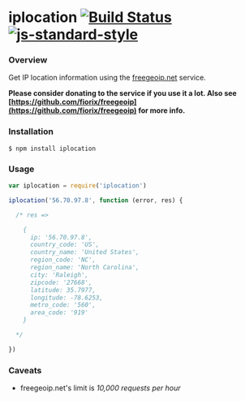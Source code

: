 # iplocation [![Build Status](https://travis-ci.org/roryrjb/iplocation.svg?branch=master)](https://travis-ci.org/roryrjb/iplocation) [![js-standard-style](https://img.shields.io/badge/code%20style-standard-brightgreen.svg?style=flat)](https://github.com/feross/standard)

### Overview

Get IP location information using the [freegeoip.net](http://freegeoip.net) service.

__Please consider donating to the service if you use it a lot. Also see [https://github.com/fiorix/freegeoip](https://github.com/fiorix/freegeoip) for more info.__

### Installation

```
$ npm install iplocation
```

### Usage

```javascript
var iplocation = require('iplocation')

iplocation('56.70.97.8', function (error, res) {

  /* res =>

    {
      ip: '56.70.97.8',
      country_code: 'US',
      country_name: 'United States',
      region_code: 'NC',
      region_name: 'North Carolina',
      city: 'Raleigh',
      zipcode: '27668',
      latitude: 35.7977,
      longitude: -78.6253,
      metro_code: '560',
      area_code: '919'
    }

  */

})
```

### Caveats

* freegeoip.net's limit is _10,000 requests per hour_
